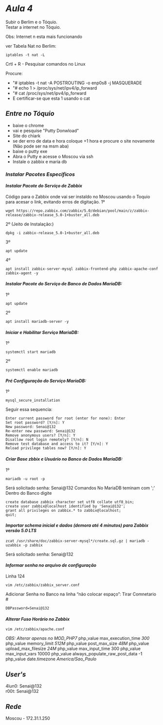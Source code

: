 # *Aula 4*

Subir o Berlim e o Tóquio.                
Testar a internet no Tóquio.              

Obs: Internet n esta mais funcionando

ver Tabela Nat no Berlim:
~~~
iptables -t nat -L
~~~

Crtl + R - Pesquisar comandos no Linux       

Procure:
* "# iptables -t nat -A POSTROUTING -o enp0s8 -j MASQUERADE
* "# echo 1 > /proc/sys/net/ipv4/ip_forward
* "# cat /proc/sys/net/ipv4/ip_forward
* E certificar-se que esta 1 usando o cat


## *Entre no Tóquio*
* baixe o chrome
* vai e pesquise "Putty Donwload" 
* Site do chiark 
*  se der erro de data e hora coloque +1 hora e procure o site novamente (Não pode ser na msm aba)
* baixe o putty exe 
* Abra o Putty e acesse o Moscou via ssh 
* Instale o zabbix e maria db


### *Instalar Pacotes Especificos*
#### *Instalar Pacote do Serviço de Zabbix*
Código para o Zabbix onde vai ser instaldo no Moscou usando o Toquio para acesar o link, evitando erros de digitação.
1º
~~~
wget https://repo.zabbix.com/zabbix/5.0/debian/pool/main/z/zabbix-release/zabbix-release_5.0-1+buster_all.deb
~~~
2º (Jeito de Instalação:)
~~~
dpkg -i zabbix-release_5.0-1+buster_all.deb
~~~
3º
~~~
apt update 
~~~
4º
~~~
apt install zabbix-server-mysql zabbix-frontend-php zabbix-apache-conf zabbix-agent -y
~~~

#### *Instalar Pacote do Serviço de Banco de Dados MariaDB:*
1º
~~~
apt update
~~~
2º
~~~
apt install mariadb-server -y
~~~

#### *Iniciar e Habilitar Serviço MariaDB:*
1º
~~~
systemctl start mariadb
~~~
2º
~~~
systemctl enable mariadb
~~~
#### *Pré Configuração do Serviço MariaDB:*
1º
~~~
mysql_secure_installation
~~~
Seguir essa sequencia:
~~~
Enter current password for root (enter for none): Enter
Set root password? [Y/n]: Y
New password: Senai@132
Re-enter new password: Senai@132
Remove anonymous users? [Y/n]: Y
Disallow root login remotely? [Y/n]: N
Remove test database and access to it? [Y/n]: Y
Reload privilege tables now? [Y/n]: Y
~~~

#### *Criar Base zbbix e Usuário no Banco de Dados MariaDB:*
1º
~~~
mariadb -u root -p
~~~
Será solicitado senha: Senai@132
Comandos No MariaDB teminam com ';'
Dentro do Banco digite
~~~ 
create database zabbix character set utf8 collate utf8_bin;
create user zabbix@localhost identified by 'Senai@132';
grant all privileges on zabbix.* to zabbix@localhost;
quit;
~~~
#### *Importar schema inicial e dados (demora até 4 minutos) para Zabbix versão 5.0 LTS*
~~~
zcat /usr/share/doc/zabbix-server-mysql*/create.sql.gz | mariadb -uzabbix -p zabbix
~~~
Será solicitado senha: Senai@132

#### *Informar senha no arquivo de configuração*
Linha 124
~~~
vim /etc/zabbix/zabbix_server.conf
~~~

Adicionar Senha no Banco na linha “não colocar espaço”:
Tirar Comnetario #
~~~
DBPassword=Senai@132
~~~
#### *Alterar Fuso Horário no Zabbix*
~~~
vim /etc/zabbix/apache.conf
~~~
*OBS: Alterar apenas no MOD_PHP7* 
<IfModule mod_php7.c>
                php_value max_execution_time *300*
                php_value memory_limit *512M*
                php_value post_max_size *48M*
                php_value upload_max_filesize *24M*
                php_value max_input_time 300
                php_value max_input_vars 10000
                php_value always_populate_raw_post_data -1
                php_value date.timezone *America/Sao_Paulo*
            </IfModule>


## *User's*
4lun0: Senai@132                   
r00t: Senai@132            

## *Rede*
Moscou - 172.31.1.250
